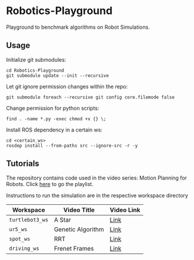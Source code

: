 # Robotics-Playground
Playground to benchmark algorithms on Robot Simulations.

## Usage

Initialize git submodules:

    cd Robotics-Playground
    git submodule update --init --recursive    
        
Let git ignore permission changes within the repo:

    git submodule foreach --recursive git config core.filemode false
    
Change permission for python scripts:

    find . -name *.py -exec chmod +x {} \;
   
Install ROS dependency in a certain ws:

    cd <certain_ws>
    rosdep install --from-paths src --ignore-src -r -y

## Tutorials

The repository contains code used in the video series: Motion Planning for Robots. Click [here](https://youtube.com/playlist?list=PL0sla3wvhSnYNAyp0-OQmTMyO2POZRSe-) to go the playlist.

Instructions to run the simulation are in the respective workspace directory

| Workspace      | Video Title | Video Link | 
| ----------- | ----------- | ----------- |
| `turtlebot3_ws`      | A Star | [Link](https://youtu.be/nbaSzCnmyec) |
| `ur5_ws`   | Genetic Algorithm | [Link](https://youtu.be/RMHcwaTtvLg) |
| `spot_ws`  | RRT | [Link](https://youtu.be/_KD_2IsWslM) |
| `driving_ws` | Frenet Frames | [Link](https://youtu.be/DhP3jiC9YX0) |


